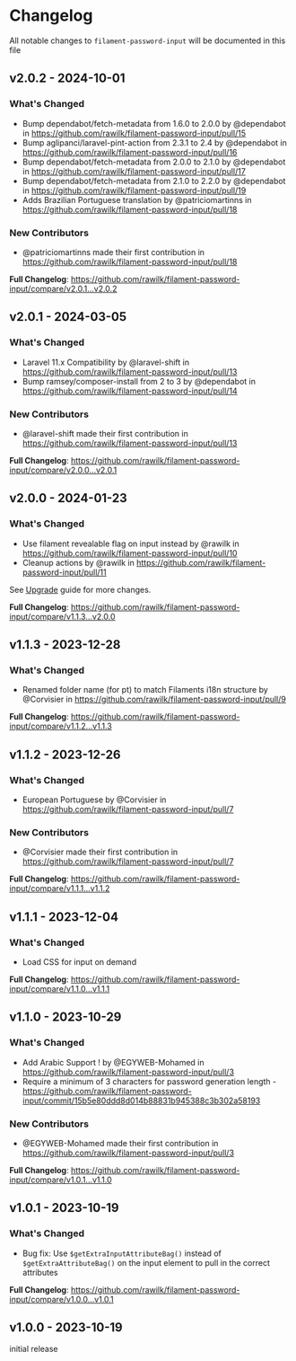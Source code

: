 # Changelog

All notable changes to `filament-password-input` will be documented in this file

## v2.0.2 - 2024-10-01

### What's Changed

- Bump dependabot/fetch-metadata from 1.6.0 to 2.0.0 by @dependabot in https://github.com/rawilk/filament-password-input/pull/15
- Bump aglipanci/laravel-pint-action from 2.3.1 to 2.4 by @dependabot in https://github.com/rawilk/filament-password-input/pull/16
- Bump dependabot/fetch-metadata from 2.0.0 to 2.1.0 by @dependabot in https://github.com/rawilk/filament-password-input/pull/17
- Bump dependabot/fetch-metadata from 2.1.0 to 2.2.0 by @dependabot in https://github.com/rawilk/filament-password-input/pull/19
- Adds Brazilian Portuguese translation by @patriciomartinns in https://github.com/rawilk/filament-password-input/pull/18

### New Contributors

- @patriciomartinns made their first contribution in https://github.com/rawilk/filament-password-input/pull/18

**Full Changelog**: https://github.com/rawilk/filament-password-input/compare/v2.0.1...v2.0.2

## v2.0.1 - 2024-03-05

### What's Changed

- Laravel 11.x Compatibility by @laravel-shift in https://github.com/rawilk/filament-password-input/pull/13
- Bump ramsey/composer-install from 2 to 3 by @dependabot in https://github.com/rawilk/filament-password-input/pull/14

### New Contributors

- @laravel-shift made their first contribution in https://github.com/rawilk/filament-password-input/pull/13

**Full Changelog**: https://github.com/rawilk/filament-password-input/compare/v2.0.0...v2.0.1

## v2.0.0 - 2024-01-23

### What's Changed

- Use filament revealable flag on input instead by @rawilk in https://github.com/rawilk/filament-password-input/pull/10
- Cleanup actions by @rawilk in https://github.com/rawilk/filament-password-input/pull/11

See [Upgrade](https://github.com/rawilk/filament-password-input/blob/main/upgrade.md) guide for more changes.

**Full Changelog**: https://github.com/rawilk/filament-password-input/compare/v1.1.3...v2.0.0

## v1.1.3 - 2023-12-28

### What's Changed

- Renamed folder name (for pt) to match Filaments i18n structure by @Corvisier in https://github.com/rawilk/filament-password-input/pull/9

**Full Changelog**: https://github.com/rawilk/filament-password-input/compare/v1.1.2...v1.1.3

## v1.1.2 - 2023-12-26

### What's Changed

- European Portuguese by @Corvisier in https://github.com/rawilk/filament-password-input/pull/7

### New Contributors

- @Corvisier made their first contribution in https://github.com/rawilk/filament-password-input/pull/7

**Full Changelog**: https://github.com/rawilk/filament-password-input/compare/v1.1.1...v1.1.2

## v1.1.1 - 2023-12-04

### What's Changed

- Load CSS for input on demand

**Full Changelog**: https://github.com/rawilk/filament-password-input/compare/v1.1.0...v1.1.1

## v1.1.0 - 2023-10-29

### What's Changed

- Add Arabic Support ! by @EGYWEB-Mohamed in https://github.com/rawilk/filament-password-input/pull/3
- Require a minimum of 3 characters for password generation length - https://github.com/rawilk/filament-password-input/commit/15b5e80ddd8d014b88831b945388c3b302a58193

### New Contributors

- @EGYWEB-Mohamed made their first contribution in https://github.com/rawilk/filament-password-input/pull/3

**Full Changelog**: https://github.com/rawilk/filament-password-input/compare/v1.0.1...v1.1.0

## v1.0.1 - 2023-10-19

### What's Changed

- Bug fix: Use `$getExtraInputAttributeBag()` instead of `$getExtraAttributeBag()` on the input element to pull in the correct attributes

**Full Changelog**: https://github.com/rawilk/filament-password-input/compare/v1.0.0...v1.0.1

## v1.0.0 - 2023-10-19

initial release
